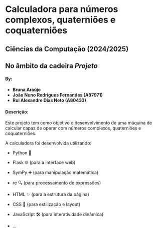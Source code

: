 # Calculadora para números complexos, quaterniões e coquaterniões

## Ciências da Computação (2024/2025)

## No âmbito da cadeira *Projeto*

#### By:
  * **Bruna Araújo**
  * **João Nuno Rodrigues Fernandes (A87971)**
  * **Rui Alexandre Dias Neto (A80433)**

#### Descrição:

Este projeto tem como objetivo o desenvolvimento de uma máquina de calcular capaz de operar com números complexos, quaterniões e coquaterniões.

A calculadora foi desenvolvida utilizando:

* Python 🐍

* Flask 🌐 (para a interface web)

* SymPy ➕ (para manipulação matemática)

* re 🔍 (para processamento de expressões)

* HTML ✨ (para a estrutura da página)

* CSS 🌈 (para estilização e layout)

* JavaScript 🛠 (para interatividade dinâmica)

* ...
